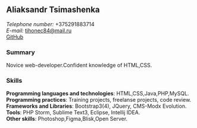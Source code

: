 ## **Aliaksandr Tsimashenka**

*Telephone number:* +375291883714  
*E-mail:* tihonec84@mail.ru  
[GitHub](https://github.com/tihonec84)  

### **Summary**

Novice web-developer.Confident knowledge of HTML,CSS. 

### **Skills**

**Programming languages and technologies**: HTML,CSS,Java,PHP,MySQL.  
**Programming practices**: Training projects, freelanse projects, code review.
**Frameworks and Libraries**: Bootstrap3(4), JQuery, CMS-Modx Evolution.  
**Tools**: PHP Storm, Sublime Text3, Eclipse, Intellij IDEA.  
**Other skills**: Photoshop,Figma,Blisk,Open Server.
